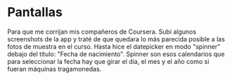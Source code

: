 # Pantallas
Para que me corrijan mis compañeros de Coursera.
Subí algunos screenshots de la app y traté de que quedara lo más parecida posible a las fotos de muestra en el curso. Hasta hice el datepicker en modo "spinner" debajo del título: "Fecha de nacimiento". Spinner son esos calendarios que para seleccionar la fecha hay que girar el día, el mes y el año como si fueran máquinas tragamonedas. 
